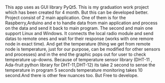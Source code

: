 This app uses as GUI library PyQt5. This is my graduation work project which has been created for 4 month. But this can be developed better. Project consist of 2 main application. One of them is for the Raspberry,Arduino and e to handle data from main application and process on the data and send it back to main program. The second and main one support Linux and Windows. It connects the local radio module and send datas to remote ones and wait for their response (works with one remore node in exact time). And get the temperature (thing we get from remote node is temperature, just for our purpose, can be modified for other sensors and processes) and in the end the graphic pops out for user to check temperature up-downs. Because of temperature sensor library (DHT-11 , Ada-fruit python library for DHT-11,DHT-12) its take 2 second to sense the temperature in program 5 seconds temperature monitoring takes 10 second.And there is other few nuances too. But Free to develope. 
